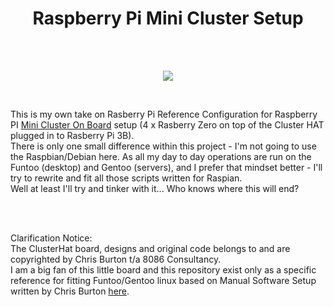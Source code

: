 <h1 align="center"> Raspberry Pi Mini Cluster Setup</h1>
<br>
<br>
<p align="center">
  <img src="https://github.com/rkruk/funpi/blob/master/img/17.gif?raw=true">
</p>
<br>
<p>This is my own take on Rasberry Pi Reference Configuration for Raspberry PI <a href="https://clusterhat.com/">Mini Cluster On Board</a> setup (4 x Rasberry Zero on top of the Cluster HAT plugged in to Rasberry Pi 3B).<br>
There is only one small difference within this project - I'm not going to use the Raspbian/Debian here. As all my day to day operations are run on the Funtoo (desktop) and Gentoo (servers), and I prefer that mindset better - I'll try to rewrite and fit all those scripts written for Raspian.<br> Well at least I'll try and tinker with it... Who knows where this will end?</p>
<br><br>
<p>Clarification Notice:<br>
The ClusterHat board, designs and original code belongs to and are copyrighted by Chris Burton t/a 8086 Consultancy.<br> 
I am a big fan of this little board and this repository exist only as a specific reference for fitting Funtoo/Gentoo linux based on Manual Software Setup written by Chris Burton <a href="https://clusterhat.com/setup-software">here</a>.
